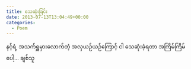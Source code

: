```yaml
---
title: သေဆုံးခြင်း
date: 2013-07-13T13:04:49+00:00
categories:
  - Poem
---
```

နင့်ရဲ့ အသက်ရှူမှားလောက်တဲ့ အလှယဉ်ယဉ်ကြောင့် ငါ သေဆုံးခဲ့ရတာ အကြိမ်ကြိမ်ပေါ့… ချစ်သူ